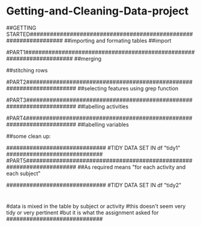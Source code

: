 Getting-and-Cleaning-Data-project
=================================

##GETTING STARTED##################################################################
##importing and formating tables
##import

#PART1#######################################################################
##merging

##stitching rows

#PART2#######################################################################
##selecting features using grep function

#PART3#######################################################################
##labelling activities

#PART4#######################################################################
##labelling variables

##some clean up:

##############################
#TIDY DATA SET IN df "tidy1"
#############################
#PART5#######################################################################
##As required means "for each activity and each subject"

##############################
#TIDY DATA SET IN df "tidy2"
#
#data is mixed in the table by subject or activity
#this doesn't seem very tidy or very pertinent
#but it is what the assignment asked for
#############################


